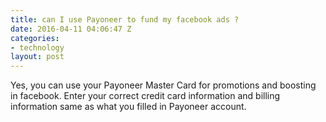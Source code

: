 ```yaml
---
title: can I use Payoneer to fund my facebook ads ?
date: 2016-04-11 04:06:47 Z
categories:
- technology
layout: post
---
```


Yes, you can use your Payoneer Master Card for promotions and boosting in facebook. Enter your correct credit card information and billing information same as what you filled in Payoneer account.
